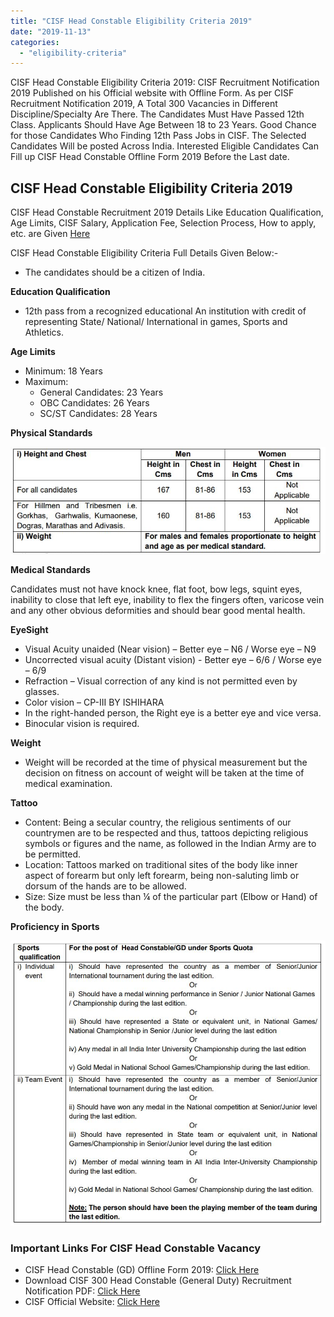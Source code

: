```yaml
---
title: "CISF Head Constable Eligibility Criteria 2019"
date: "2019-11-13"
categories: 
  - "eligibility-criteria"
---
```


CISF Head Constable Eligibility Criteria 2019: CISF Recruitment Notification 2019 Published on his Official website with Offline Form. As per CISF Recruitment Notification 2019, A Total 300 Vacancies in Different Discipline/Specialty Are There. The Candidates Must Have Passed 12th Class. Applicants Should Have Age Between 18 to 23 Years. Good Chance for those Candidates Who Finding 12th Pass Jobs in CISF. The Selected Candidates Will be posted Across India. Interested Eligible Candidates Can Fill up CISF Head Constable Offline Form 2019 Before the Last date.

## **CISF Head Constable Eligibility Criteria 2019**

CISF Head Constable Recruitment 2019 Details Like Education Qualification, Age Limits, CISF Salary, Application Fee, Selection Process, How to apply, etc. are Given [Here](https://freegovtjobalert.in/cisf-head-constable-recruitment/)

CISF Head Constable Eligibility Criteria Full Details Given Below:-

- The candidates should be a citizen of India.

**Education Qualification**

- 12th pass from a recognized educational An institution with credit of representing State/ National/ International in games, Sports and Athletics.

**Age Limits**

- Minimum: 18 Years
- Maximum: 
    - General Candidates: 23 Years
    - OBC Candidates: 26 Years
    - SC/ST Candidates: 28 Years

**Physical Standards**

![CISF Head Constable Eligibility Criteria](images/CISF-Head-Constable-Eligibility-Criteria.jpg)

**Medical Standards**

Candidates must not have knock knee, flat foot, bow legs, squint eyes, inability to close that left eye, inability to flex the fingers often, varicose vein and any other obvious deformities and should bear good mental health.

**EyeSight**

- Visual Acuity unaided (Near vision) – Better eye – N6 / Worse eye – N9
- Uncorrected visual acuity (Distant vision) - Better eye – 6/6 / Worse eye – 6/9
- Refraction – Visual correction of any kind is not permitted even by glasses.
- Color vision – CP-III BY ISHIHARA
- In the right-handed person, the Right eye is a better eye and vice versa.
- Binocular vision is required.

**Weight**

- Weight will be recorded at the time of physical measurement but the decision on fitness on account of weight will be taken at the time of medical examination.

**Tattoo**

- Content: Being a secular country, the religious sentiments of our countrymen are to be respected and thus, tattoos depicting religious symbols or figures and the name, as followed in the Indian Army are to be permitted.
- Location: Tattoos marked on traditional sites of the body like inner aspect of forearm but only left forearm, being non-saluting limb or dorsum of the hands are to be allowed.
- Size: Size must be less than ¼ of the particular part (Elbow or Hand) of the body.

**Proficiency in Sports**

![CISF Head Constable Proficiency in Sports](images/CISF-Head-Constable-Proficiency-in-Sports.jpg)

### **Important Links For CISF Head Constable Vacancy**

- CISF Head Constable (GD) Offline Form 2019: [Click Here](https://freegovtjobalert.in/wp-content/uploads/2019/11/Notification-CISF-Constable-General-Duty-Posts.pdf)
- Download CISF 300 Head Constable (General Duty) Recruitment Notification PDF: [Click Here](https://freegovtjobalert.in/wp-content/uploads/2019/11/Notification-CISF-Constable-General-Duty-Posts.pdf)
- CISF Official Website: [Click Here](https://cisfrectt.in/)
